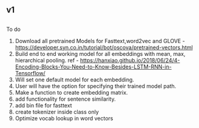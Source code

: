 ## v1
##
To do
1. Download all pretrained Models for Fasttext,word2vec and GLOVE - https://developer.syn.co.in/tutorial/bot/oscova/pretrained-vectors.html
2. Build end to end working model for all embeddings with mean, max, hierarchical pooling.
   ref - https://hanxiao.github.io/2018/06/24/4-Encoding-Blocks-You-Need-to-Know-Besides-LSTM-RNN-in-Tensorflow/
3. Will set one default model for each embedding.
4. User will have the option for specifying their trained model path.
5. Make a function to create embedding matrix.
6. add functionality for sentence similarity.
7. add bin file for fasttext
8. create tokenizer inside class only
9. Optimize vocab lookup in word vectors